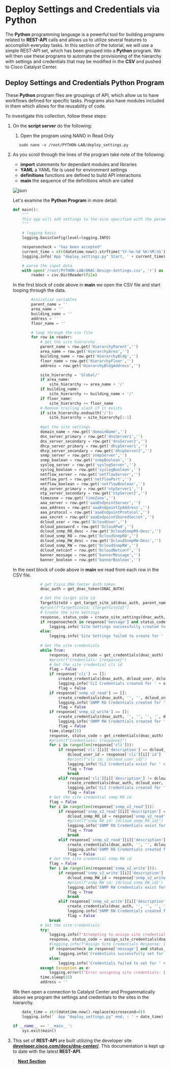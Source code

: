 # Deploy Settings and Credentials via Python

The **Python** programming language is a powerful tool for building programs related to **REST-API** calls and allows us to utilize several features to accomplish everyday tasks. In this section of the tutorial, we will use a simple REST-API set, which has been grouped into a **Python** program. We will then use these programs to automate the provisioning of the hierarchy with settings and credentials that may be modified in the **CSV** and pushed to Cisco Catalyst Center.

## Deploy Settings and Credentials Python Program

These **Python** program files are groupings of API, which allow us to have workflows defined for specific tasks. Programs also have modules included in them which allows for the reusability of code. 

To investigate this collection, follow these steps:

1. On the **script server** do the following:

   1. Open the program using NANO in Read Only

```SHELL
      sudo nano -v /root/PYTHON-LAB/deploy_settings.py
```

   2. As you scroll through the lines of the program take note of the following:

      - **import** statements for dependant modules and libraries
      - **YAML** a YAML file is used for environment settings
      - **definitions** functions are defined to build API interactions 
      - **main** the sequence of the definitions which are called

      ![json](../assets/settings-python.png?raw=true "Import JSON")
   
      Let's examine the **Python Program** in more detail:

      ```py
      def main():
          """
          This app will add settings to the site specified with the param provided.
          """
      
          # logging basic
          logging.basicConfig(level=logging.INFO)
      
          responsecheck = "has been accepted"
          current_time = str(datetime.now().strftime('%Y-%m-%d %H:%M:%S'))
          logging.info('App "deploy_settings.py" Start, ' + current_time)
      
          # parse the input data
          with open('/root/PYTHON-LAB/DNAC-Design-Settings.csv', 'r') as file:
              reader = csv.DictReader(file)
      ```

      In the first block of code above in **main** we open the CSV file and start looping through the data.

      ```py
              #iniialize variables
              parent_name = ''
              area_name = ''
              building_name = ''  
              address = ''   
              floor_name = ''
      
              # loop through the csv file
              for row in reader:
                  # get the site hierarchy
                  parent_name = row.get('HierarchyParent','')
                  area_name = row.get('HierarchyArea','')
                  building_name = row.get('HierarchyBldg','')
                  floor_name = row.get('HierarchyFloor','')
                  address = row.get('HierarchyBldgAddress','')
      
                  site_hierarchy = 'Global/'
                  if area_name:
                      site_hierarchy += area_name + '/'
                  if building_name:
                      site_hierarchy += building_name + '/'
                  if floor_name:
                      site_hierarchy += floor_name
                  # Remove trailing slash if it exists
                  if site_hierarchy.endswith('/'):
                      site_hierarchy = site_hierarchy[:-1]
                  
                  #get the site settings
                  domain_name = row.get('domainName','')
                  dns_server_primary = row.get('dnsServer1','')
                  dns_server_secondary = row.get('dnsServer2','')
                  dhcp_server_primary = row.get('dhcpServer1','')
                  dhcp_server_secondary = row.get('dhcpServer2','')
                  snmp_server = row.get('snmpServer','')
                  snmp_boolean = row.get('snmpBoolean','')
                  syslog_server = row.get('syslogServer','')
                  syslog_boolean = row.get('syslogBoolean','')
                  netflow_server = row.get('netflowServer','')
                  netflow_port = row.get('netflowPort','')
                  netflow_boolean = row.get('netflowBoolean','')
                  ntp_server_primary = row.get('ntpServer1','')
                  ntp_server_secondary = row.get('ntpServer2','')
                  timezone = row.get('timeZone','')
                  aaa_server = row.get('aaaEndpointServer','')
                  aaa_address = row.get('aaaEndpointIpAddress','')
                  aaa_protocol = row.get('aaaEndpointProtocol','')
                  aaa_secret = row.get('aaaEndpointSharedSecret','')
                  dcloud_user = row.get('DcloudUser','')
                  dcloud_password = row.get('DcloudPwd','')
                  dcloud_snmp_RO_desc = row.get('DcloudSnmpRO-Desc','')
                  dcloud_snmp_RO = row.get('DcloudSnmpRO','')
                  dcloud_snmp_RW_desc = row.get('DcloudSnmpRW-Desc','')
                  dcloud_snmp_RW = row.get('DcloudSnmpRW','')
                  dcloud_netconf = row.get('DcloudNetconf','')
                  banner_message = row.get('bannerMessage','')
                  banner_boolean = row.get('bannerBoolean','')
      ```

      In the next block of code above in **main** we read from each row in the CSV file.

      ```py                 
                  # get Cisco DNA Center Auth token
                  dnac_auth = get_dnac_token(DNAC_AUTH)
      
                  # Get the target site id 
                  TargetSiteId = get_target_site_id(dnac_auth, parent_name, area_name, building_name, floor_name)
                  #print(f"TargetSiteId: {TargetSiteId}")
                  # Create the site settings
                  response, status_code = create_site_settings(dnac_auth, TargetSiteId, domain_name, dns_server_primary,       dns_server_secondary, dhcp_server_primary, dhcp_server_secondary, snmp_server, snmp_boolean, syslog_server,       syslog_boolean, netflow_server, netflow_port, netflow_boolean, ntp_server_primary, ntp_server_secondary,       timezone, banner_message, banner_boolean, aaa_server, aaa_address, aaa_protocol, aaa_secret)
                  if responsecheck in response['message'] and status_code == 202:
                      logging.info('Site Settings successfully created for ' + site_hierarchy)
                  else:
                      logging.info('Site Settings failed to create for ' + site_hierarchy)
                  
                  # Get the site credentials
                  while True:
                      response, status_code = get_credentials(dnac_auth)
                      #print(f"Credentials: {response}")
                      # Get the site credential cli id
                      flag = False
                      if response['cli'] == []:
                          create_credentials(dnac_auth, dcloud_user, dcloud_password)
                          logging.info('CLI Credentials created for ' + site_hierarchy)
                          flag = False
                      if response['snmp_v2_read'] == []:
                          create_credentials(dnac_auth, '', '', dcloud_snmp_RO_desc, dcloud_snmp_RO)
                          logging.info('SNMP RO Credentials created for ' + site_hierarchy)
                          flag = False
                      if response['snmp_v2_write'] == []:
                          create_credentials(dnac_auth, '', '', '', '', dcloud_snmp_RW_desc, dcloud_snmp_RW)
                          logging.info('SNMP RW Credentials created for ' + site_hierarchy)
                          flag = False
                      time.sleep(15)
                      response, status_code = get_credentials(dnac_auth)
                      #print(f"Credentials: {response}")
                      for i in range(len(response['cli'])):
                          if response['cli'][i]['description'] == dcloud_user:
                              dcloud_user_id = response['cli'][i]['id']
                              #print(f"cli id: {dcloud_user_id}")
                              logging.info('CLI Credentials exist for ' + site_hierarchy)
                              flag = True
                              break
                          elif response['cli'][i]['description'] != dcloud_user and flag != True and i == len(response['cli'])       - 1:
                              create_credentials(dnac_auth, dcloud_user, dcloud_password)
                              logging.info('CLI Credentials created for ' + site_hierarchy)
                              flag = False
                      # Get the site credential snmp RO id
                      flag = False
                      for i in range(len(response['snmp_v2_read'])):
                          if response['snmp_v2_read'][i]['description'] == dcloud_snmp_RO_desc:
                              dcloud_snmp_RO_id = response['snmp_v2_read'][i]['id']
                              #print(f"snmp RO id: {dcloud_snmp_RO_id}")
                              logging.info('SNMP RO Credentials exist for ' + site_hierarchy)
                              flag = True
                              break
                          elif response['snmp_v2_read'][i]['description'] != dcloud_snmp_RO_desc and flag != True and i == len      (response['snmp_v2_read']) - 1:
                              create_credentials(dnac_auth, '', '', dcloud_snmp_RO_desc, dcloud_snmp_RO)
                              logging.info('SNMP RO Credentials created for ' + site_hierarchy)
                              flag = False
                      # Get the site credential snmp RW id
                      flag = False
                      for i in range(len(response['snmp_v2_write'])):
                          if response['snmp_v2_write'][i]['description'] == dcloud_snmp_RW_desc:
                              dcloud_snmp_RW_id = response['snmp_v2_write'][i]['id']
                              #print(f"snmp RW id: {dcloud_snmp_RW_id}")
                              logging.info('SNMP RW Credentials exist for ' + site_hierarchy)
                              flag = True
                              break
                          elif response['snmp_v2_write'][i]['description'] != dcloud_snmp_RW_desc and flag != True and i == len      (response['snmp_v2_write']) - 1:
                              create_credentials(dnac_auth, '', '', '', '', dcloud_snmp_RW_desc, dcloud_snmp_RW)
                              logging.info('SNMP RW Credentials created for ' + site_hierarchy)
                              flag = False
                      break
                  # Set the site credentials
                  try:
                      logging.info(f"Attempting to assign site credentials for site ID: {TargetSiteId}")
                      response, status_code = assign_site_credentials(dnac_auth, TargetSiteId,          dcloud_user_id, dcloud_snmp_RO_id, dcloud_snmp_RW_id)
                      #logging.info(f"Assign Site Credentials Response: {response}, Status Code:          {status_code}")
                      if responsecheck in response['message'] and status_code == 202:
                          logging.info('Credentials successfully set for ' + site_hierarchy)
                      else:
                          logging.info('Credentials failed to set for ' + site_hierarchy)
                  except Exception as e:
                      logging.error(f"Error assigning site credentials: {str(e)}")
                  time.sleep(15)
                  address = ''     
      ```

      We then open a connection to Catalyst Center and Progammatically above we program the settings and credentials to the sites in the hierarchy.

      ```py           
          date_time = str(datetime.now().replace(microsecond=0))
          logging.info('  App "deploy_settings.py" end, : ' + date_time)
      
      if __name__ == '__main__':
          sys.exit(main()
      ```

   3. This set of **REST-API** are built utilizing the developer site [**developer.cisco.com/docs/dna-center/**](https://developer.cisco.com/docs/dna-center/). This documentation is kept up to date with the latest **REST-API**.

> [**Next Section**](./03-deploy.md)